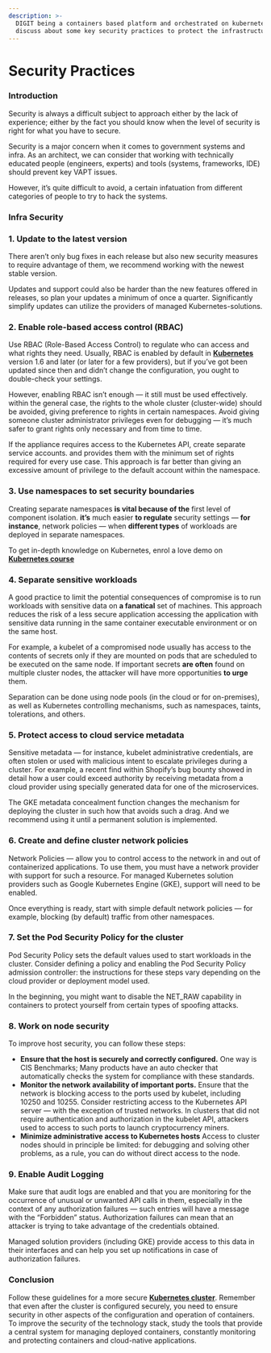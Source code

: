 ```yaml
---
description: >-
  DIGIT being a containers based platform and orchestrated on kubernetes, let's
  discuss about some key security practices to protect the infrastructure.
---
```


# Security Practices

### Introduction

Security is always a difficult subject to approach either by the lack of experience; either by the fact you should know when the level of security is right for what you have to secure.

Security is a major concern when it comes to government systems and infra. As an architect, we can consider that working with technically educated people \(engineers, experts\) and tools \(systems, frameworks, IDE\) should prevent key VAPT issues.

However, it’s quite difficult to avoid, a certain infatuation from different categories of people to try to hack the systems. 

### Infra Security

### 1. Update to the latest version

There aren’t only bug fixes in each release but also new security measures to require advantage of them, we recommend working with the newest stable version.

Updates and support could also be harder than the new features offered in releases, so plan your updates a minimum of once a quarter. Significantly simplify updates can utilize the providers of managed Kubernetes-solutions.

### 2. Enable role-based access control \(RBAC\)

Use RBAC \(Role-Based Access Control\) to regulate who can access and what rights they need. Usually, RBAC is enabled by default in [**Kubernetes**](https://onlineitguru.com/blogger/what-is-kubernetes) version 1.6 and later \(or later for a few providers\), but if you’ve got been updated since then and didn’t change the configuration, you ought to double-check your settings.

However, enabling RBAC isn’t enough — it still must be used effectively. within the general case, the rights to the whole cluster \(cluster-wide\) should be avoided, giving preference to rights in certain namespaces. Avoid giving someone cluster administrator privileges even for debugging — it’s much safer to grant rights only necessary and from time to time.

If the appliance requires access to the Kubernetes API, create separate service accounts. and provides them with the minimum set of rights required for every use case. This approach is far better than giving an excessive amount of privilege to the default account within the namespace.

### 3. Use namespaces to set security boundaries

Creating separate namespaces **is vital because of the** first level of component isolation. **it’s** much easier **to regulate** security settings — **for instance**, network policies — when **different types** of workloads are deployed in separate namespaces.

To get in-depth knowledge on Kubernetes, enrol a love demo on [**Kubernetes course**](https://onlineitguru.com/kubernetes-training.html)

### 4. Separate sensitive workloads

A good practice to limit the potential consequences of compromise is to run workloads with sensitive data on **a fanatical** set of machines. This approach reduces the risk of a less secure application accessing the application with sensitive data running in the same container executable environment or on the same host.

For example, a kubelet of a compromised node usually has access to the contents of secrets only if they are mounted on pods that are scheduled to be executed on the same node. If important secrets **are often** found on multiple cluster nodes, the attacker will have more opportunities **to urge** them.

Separation can be done using node pools \(in the cloud or for on-premises\), as well as Kubernetes controlling mechanisms, such as namespaces, taints, tolerations, and others.

### 5. Protect access to cloud service metadata

Sensitive metadata — for instance, kubelet administrative credentials, are often stolen or used with malicious intent to escalate privileges during a cluster. For example, a recent find within Shopify’s bug bounty showed in detail how a user could exceed authority by receiving metadata from a cloud provider using specially generated data for one of the microservices.

The GKE metadata concealment function changes the mechanism for deploying the cluster in such how that avoids such a drag. And we recommend using it until a permanent solution is implemented.

### 6. Create and define cluster network policies

Network Policies — allow you to control access to the network in and out of containerized applications. To use them, you must have a network provider with support for such a resource. For managed Kubernetes solution providers such as Google Kubernetes Engine \(GKE\), support will need to be enabled.

Once everything is ready, start with simple default network policies — for example, blocking \(by default\) traffic from other namespaces.

### 7. Set the Pod Security Policy for the cluster

Pod Security Policy sets the default values ​​used to start workloads in the cluster. Consider defining a policy and enabling the Pod Security Policy admission controller: the instructions for these steps vary depending on the cloud provider or deployment model used.

In the beginning, you might want to disable the NET\_RAW capability in containers to protect yourself from certain types of spoofing attacks.

### 8. Work on node security

To improve host security, you can follow these steps:

* **Ensure that the host is securely and correctly configured.** One way is CIS Benchmarks; Many products have an auto checker that automatically checks the system for compliance with these standards.
* **Monitor the network availability of important ports.** Ensure that the network is blocking access to the ports used by kubelet, including 10250 and 10255. Consider restricting access to the Kubernetes API server — with the exception of trusted networks. In clusters that did not require authentication and authorization in the kubelet API, attackers used to access to such ports to launch cryptocurrency miners.
* **Minimize administrative access to Kubernetes hosts** Access to cluster nodes should in principle be limited: for debugging and solving other problems, as a rule, you can do without direct access to the node.

### 9. Enable Audit Logging

Make sure that audit logs are enabled and that you are monitoring for the occurrence of unusual or unwanted API calls in them, especially in the context of any authorization failures — such entries will have a message with the “Forbidden” status. Authorization failures can mean that an attacker is trying to take advantage of the credentials obtained.

Managed solution providers \(including GKE\) provide access to this data in their interfaces and can help you set up notifications in case of authorization failures.

### Conclusion

Follow these guidelines for a more secure [**Kubernetes cluster**](https://medium.com/faun/what-is-the-kubernetes-cluster-de2a33e6572?source=---------24------------------). Remember that even after the cluster is configured securely, you need to ensure security in other aspects of the configuration and operation of containers. To improve the security of the technology stack, study the tools that provide a central system for managing deployed containers, constantly monitoring and protecting containers and cloud-native applications.

